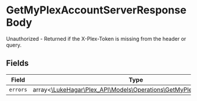 # GetMyPlexAccountServerResponseBody

Unauthorized - Returned if the X-Plex-Token is missing from the header or query.


## Fields

| Field                                                                                                                    | Type                                                                                                                     | Required                                                                                                                 | Description                                                                                                              |
| ------------------------------------------------------------------------------------------------------------------------ | ------------------------------------------------------------------------------------------------------------------------ | ------------------------------------------------------------------------------------------------------------------------ | ------------------------------------------------------------------------------------------------------------------------ |
| `errors`                                                                                                                 | array<[\LukeHagar\Plex_API\Models\Operations\GetMyPlexAccountErrors](../../Models/Operations/GetMyPlexAccountErrors.md)> | :heavy_minus_sign:                                                                                                       | N/A                                                                                                                      |